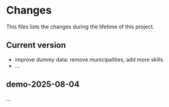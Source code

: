 # Changes
This files lists the changes during the lifetime of this project.

## Current version
- improve dummy data: remove municipalities, add more skills
- ...

## demo-2025-08-04
...
